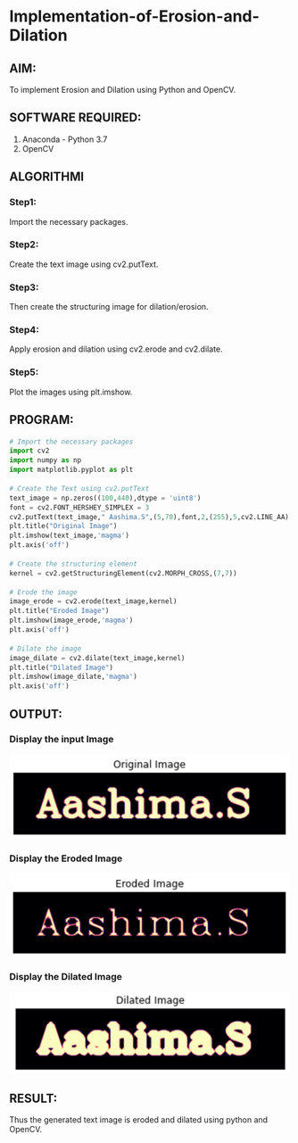 # Implementation-of-Erosion-and-Dilation
## AIM:
To implement Erosion and Dilation using Python and OpenCV.

## SOFTWARE REQUIRED:
1. Anaconda - Python 3.7
2. OpenCV

## ALGORITHMl
### Step1:
Import the necessary packages.
<br>

### Step2:
Create the text image using cv2.putText.
<br>

### Step3:
Then create the structuring image for dilation/erosion.
<br>

### Step4:
Apply erosion and dilation using cv2.erode and cv2.dilate.
<br>

### Step5:
Plot the images using plt.imshow.
<br>

   
## PROGRAM:

``` Python
# Import the necessary packages
import cv2
import numpy as np
import matplotlib.pyplot as plt

# Create the Text using cv2.putText
text_image = np.zeros((100,440),dtype = 'uint8')
font = cv2.FONT_HERSHEY_SIMPLEX = 3
cv2.putText(text_image," Aashima.S",(5,70),font,2,(255),5,cv2.LINE_AA)
plt.title("Original Image")
plt.imshow(text_image,'magma')
plt.axis('off')

# Create the structuring element
kernel = cv2.getStructuringElement(cv2.MORPH_CROSS,(7,7))

# Erode the image
image_erode = cv2.erode(text_image,kernel)
plt.title("Eroded Image")
plt.imshow(image_erode,'magma')
plt.axis('off')

# Dilate the image
image_dilate = cv2.dilate(text_image,kernel)
plt.title("Dilated Image")
plt.imshow(image_dilate,'magma')
plt.axis('off')
```
## OUTPUT:

### Display the input Image
![OUTPUT](./original.png)
<br>

### Display the Eroded Image
![OUTPUT](./erode.png)
<br>

### Display the Dilated Image
![OUTPUT](./dilate.png)
<br>

## RESULT:
Thus the generated text image is eroded and dilated using python and OpenCV.
